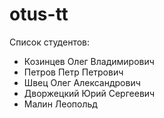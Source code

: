 # otus-tt

Список студентов:
* Козинцев Олег Владимирович
* Петров Петр Петрович
* Швец Олег Александрович
* Дворжецкий Юрий Сергеевич
* Малин Леопольд
